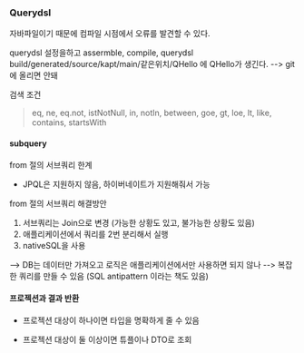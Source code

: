 ### Querydsl

자바파일이기 때문에 컴파일 시점에서 오류를 발견할 수 있다.

querydsl 설정을하고 assermble, compile, querydsl
build/generated/source/kapt/main/같은위치/QHello
에 QHello가 생긴다. --> git에 올리면 안돼

검색 조건
>
> eq, ne, eq.not, istNotNull, in, notIn, between, goe, gt, loe, lt, like, contains, startsWith



#### subquery
from 절의 서브쿼리 한계 
- JPQL은 지원하지 않음, 하이버네이트가 지원해줘서 가능

from 절의 서브쿼리 해결방안
1. 서브쿼리는 Join으로 변경 (가능한 상황도 있고, 불가능한 상황도 있음)
2. 애플리케이션에서 쿼리를 2번 분리해서 실행
3. nativeSQL을 사용

--> DB는 데이터만 가져오고 로직은 애플리케이션에서만 사용하면 되지 않나 --> 복잡한 쿼리를 만들 수 있음
(SQL antipattern 이라는 책도 있음)

#### 프로젝션과 결과 반환
- 프로젝션 대상이 하나이면 타입을 명확하게 줄 수 있음

- 프로젝션 대상이 둘 이상이면 튜플이나 DTO로 조회